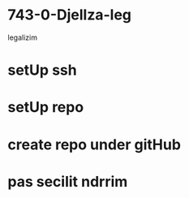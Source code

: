 # 743-0-Djellza-leg
legalizim
# setUp ssh
<!-- ! eval $(ssh-agent -s) -->
<!-- ! ssh-add ~/.ssh/id_rsa_geoEarth -->

# setUp repo
<!-- ? git init -->
<!-- ? git add -A -->
<!-- ? git commit -m 'iitial project' -->
# create repo under gitHub
<!-- * git remote add origin git@github-geoEarth:geoEarthDini/1024-1-1024-5-1024-6.git -->
<!-- * git push -u origin master  -->
# pas secilit ndrrim
<!-- ? git add -A -->
<!-- ? git commit -m 'lloji i ndrrimit' -->
<!-- ? git push -->